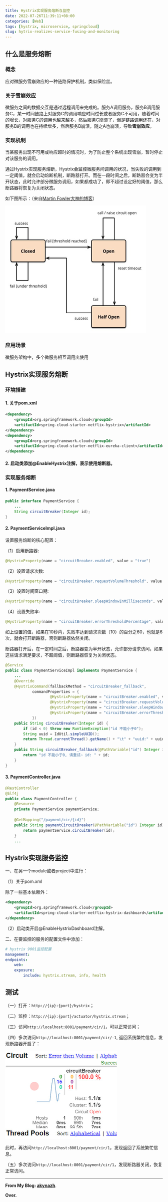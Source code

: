 ```yaml
---
title: Hystrix实现服务熔断与监控
date: 2022-07-26T11:39:11+08:00
categories: [Web]
tags: [hystrix, microservice, springcloud]
slug: hytrix-realizes-service-fusing-and-monitoring
---
```


## 什么是服务熔断

### 概念

应对微服务雪崩效应的一种链路保护机制，类似保险丝。

### 关于雪崩效应

微服务之间的数据交互是通过远程调用来完成的。服务A调用服务，服务B调用服务C，某一时间链路上对服务C的调用响应时间过长或者服务C不可用，随着时间的增长，对服务C的调用也越来越多，然后服务C崩溃了，但是链路调用还在，对服务B的调用也在持续增多，然后服务B崩溃，随之A也崩溃，导致**雪崩效应**。

### 实现机制

当某服务出现不可用或响应超时的情况时，为了防止整个系统出现雪崩，暂时停止对该服务的调用。

通过Hystrix实现服务熔断，Hystrix会监控微服务间调用的状况，当失败的调用到一定阈值，就会启动熔断机制，断路器打开。而在一段时间之后，断路器会变为半开状态，此时允许部分微服务调用，如果都成功了，即不超过设定好的阈值，那么断路器将恢复为关闭状态。

如下图所示：（来自[Martin Fowler大神的博客](https://martinfowler.com/bliki/CircuitBreaker.html)）

![hystrix](image/1.jpg)

### 应用场景

微服务架构中，多个微服务相互调用出使用

## Hystrix实现服务熔断

### 环境搭建

#### 1. 关于pom.xml

```xml
<dependency>
    <groupId>org.springframework.cloud</groupId>
    <artifactId>spring-cloud-starter-netflix-hystrix</artifactId>
</dependency>
<dependency>
    <groupId>org.springframework.cloud</groupId>
    <artifactId>spring-cloud-starter-netflix-eureka-client</artifactId>
</dependency>
```

#### 2. 启动类添加@EnableHystrix注解，表示使用熔断器。

### 实现服务熔断

#### 1. PaymentService.java

```java
public interface PaymentService {
    ...
    String circuitBreaker(Integer id);
}
```

#### 2. PaymentServiceImpl.java

设置服务熔断的核心配置：

（1）启用断路器: 

```java
@HystrixProperty(name = "circuitBreaker.enabled", value = "true")
```

（2）设置请求次数: 

```java
@HystrixProperty(name = "circuitBreaker.requestVolumeThreshold", value = "10")
```

（3）设置时间窗口期: 

```java
@HystrixProperty(name = "circuitBreaker.sleepWindowInMilliseconds", value = "10000")
```

（4）设置失败率: 

```java
@HystrixProperty(name = "circuitBreaker.errorThresholdPercentage", value = "60")
```

如上设置的值，如果在10秒内，失败率达到请求次数（10）的百分之60，也就是6次，就会打开断路器，否则断路器依然关闭。

断路器打开后，在一定时间之后，断路器变为半开状态，允许部分请求访问，如果这些请求满足要求，不超阈值，则断路器恢复为关闭状态。

```java
@Service
public class PaymentServiceImpl implements PaymentService {
    ...
    @Override
    @HystrixCommand(fallbackMethod = "circuitBreaker_fallback",
            commandProperties = {
                    @HystrixProperty(name = "circuitBreaker.enabled", value = "true"),
                    @HystrixProperty(name = "circuitBreaker.requestVolumeThreshold", value = "10"),
                    @HystrixProperty(name = "circuitBreaker.sleepWindowInMilliseconds", value = "10000"),
                    @HystrixProperty(name = "circuitBreaker.errorThresholdPercentage", value = "60")
            })
    public String circuitBreaker(Integer id) {
        if (id < 0) throw new RuntimeException("id 不能小于0");
        String uuid = IdUtil.simpleUUID();
        return Thread.currentThread().getName() + "\t" + "uuid:" + uuid;
    }
    public String circuitBreaker_fallback(@PathVariable("id") Integer id) {
        return "id 不能小于0, 请重试~ id: " + id;
    }
}
```

#### 3. PaymentController.java

```java
@RestController
@Slf4j
public class PaymentController {
    @Resource
    private PaymentService paymentService;

    @GetMapping("/payment/cir/{id}")
    public String paymentCircuitBreaker(@PathVariable("id") Integer id) {
        return paymentService.circuitBreaker(id);
    }
    ...
```

## Hystrix实现服务监控

一、在另一个module或者project中进行：

（1）关于pom.xml

除了一些基本依赖外：
```xml
<dependency>
    <groupId>org.springframework.cloud</groupId>
    <artifactId>spring-cloud-starter-netflix-hystrix-dashboard</artifactId>
</dependency>
``` 

（2）启动类开启@EnableHystrixDashboard注解。

二、在要监控的服务的配置文件中添加：

```yml
# hystrix 9001监控配置
management:
endpoints:
    web:
    exposure:
        include: hystrix.stream, info, health
```

## 测试

（一）打开：`http://{ip}:{port}/hystrix`；

（二）监控：`http://{ip}:{port}/actuator/hystrix.stream`；

（三）访问`http://localhost:8001/payment/cir/1`，可以正常访问；

（四）多次访问`http://localhost:8001/payment/cir/-1`, 返回系统繁忙信息，发现断路器开启了：

![hystrix](image/2.jpg)

此时，再访问`http://localhost:8001/payment/cir/1`，发现返回了系统繁忙信息。

（五）多次访问`http://localhost:8001/payment/cir/1`，发现断路器关闭，恢复正常访问。

---

**From My Blog: [akynazh](https://akynazh.site)**.

**Over.**